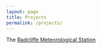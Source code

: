 ```yaml
---
layout: page
title: Projects
permalink: /projects/
---
```



The [Radcliffe Meteorological Station](https://charlesknight1.github.io/rms)
